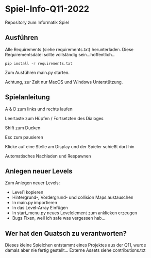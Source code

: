 # Spiel-Info-Q11-2022
Repository zum Informatik Spiel

## Ausführen

Alle Requirements (siehe requirements.txt) herunterladen.
Diese Requirementsdatei sollte vollständig sein...hoffentlich...

`pip install -r requirements.txt`

Zum Ausführen main.py starten.

Achtung, zur Zeit nur MacOS und Windows Unterstützung.

## Spielanleitung

A & D zum links und rechts laufen

Leertaste zum Hüpfen / Fortsetzten des Dialoges

Shift zum Ducken

Esc zum pausieren

Klicke auf eine Stelle am Display und der Spieler schießt dort hin

Automatisches Nachladen und Respawnen


## Anlegen neuer Levels

Zum Anlegen neuer Levels:
- Level1 kopieren
- Hintergrund-, Vordergrund- und collision Maps austauschen
- In main.py importieren
- In das Level-Array Einfügen
- In start_menu.py neues Levelelement zum anklicken erzeugen
- Bugs Fixen, weil ich safe was vergessen hab...

## Wer hat den Quatsch zu verantworten?

Dieses kleine Spielchen entstammt eines Projektes aus der Q11, wurde damals aber nie fertig gestellt...
Externe Assets siehe contributions.txt